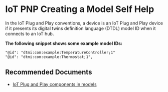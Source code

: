 <properties
  pagetitle="IoT PNP Creating a Model Self Help"
  service=""
  resource=""
  ms.author="camanle"
  selfhelptype="Generic"
  supporttopicids="32740874"
  productpesids="16122"
  cloudenvironments="public, fairfax, mooncake, blackforest, ussec, usnat"
  articleid="72d82728-7235-4d54-9598-141660bde4a0"
  ownershipid="AzureIot_IotHub" />
# IoT PNP Creating a Model Self Help

In the IoT Plug and Play conventions, a device is an IoT Plug and Play device if it presents its digital twins definition language (DTDL) model ID when it connects to an IoT hub.

**The following snippet shows some example model IDs:**

```
"@id": "dtmi:com:example:TemperatureController;1"
"@id": "dtmi:com:example:Thermostat;1",
```

## **Recommended Documents**

* [IoT Plug and Play components in models](https://docs.microsoft.com/azure/iot-pnp/concepts-components)
